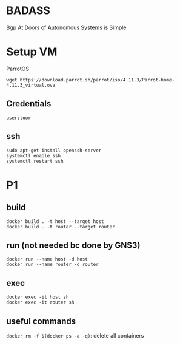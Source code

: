 # BADASS
Bgp At Doors of Autonomous Systems is Simple

# Setup VM

ParrotOS
```
wget https://download.parrot.sh/parrot/iso/4.11.3/Parrot-home-4.11.3_virtual.ova
```

## Credentials
`user:toor`

## ssh

```
sudo apt-get install openssh-server
systemctl enable ssh
systemctl restart ssh
```

# P1

## build

```
docker build . -t host --target host
docker build . -t router --target router
```

## run (not needed bc done by GNS3)

```
docker run --name host -d host
docker run --name router -d router
```

## exec

```
docker exec -it host sh
docker exec -it router sh
```

## useful commands

`docker rm -f $(docker ps -a -q)`: delete all containers
